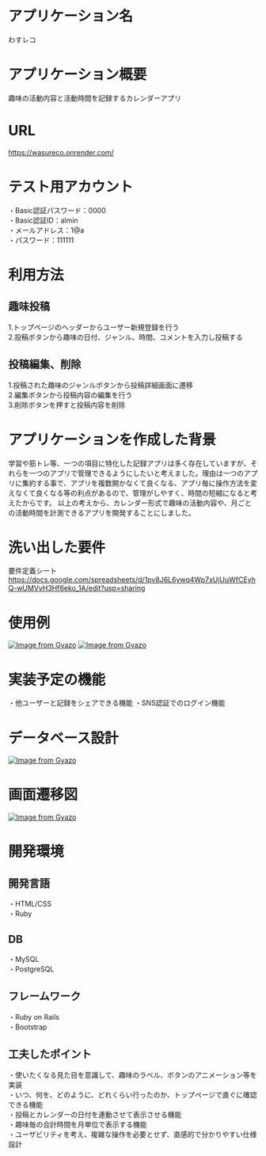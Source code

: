 # アプリケーション名
わすレコ
# アプリケーション概要
趣味の活動内容と活動時間を記録するカレンダーアプリ
# URL
https://wasureco.onrender.com/
# テスト用アカウント
・Basic認証パスワード：0000  
・Basic認証ID：almin  
・メールアドレス：1@a  
・パスワード：111111
# 利用方法
## 趣味投稿
1.トップページのヘッダーからユーザー新規登録を行う  
2.投稿ボタンから趣味の日付、ジャンル、時間、コメントを入力し投稿する  
## 投稿編集、削除
1.投稿された趣味のジャンルボタンから投稿詳細画面に遷移  
2.編集ボタンから投稿内容の編集を行う  
3.削除ボタンを押すと投稿内容を削除  
# アプリケーションを作成した背景
学習や筋トレ等、一つの項目に特化した記録アプリは多く存在していますが、それらを一つのアプリで管理できるようにしたいと考えました。理由は一つのアプリに集約する事で、アプリを複数開かなくて良くなる、アプリ毎に操作方法を変えなくて良くなる等の利点があるので、管理がしやすく、時間の短縮になると考えたからです。
以上の考えから、カレンダー形式で趣味の活動内容や、月ごとの活動時間を計測できるアプリを開発することにしました。  
# 洗い出した要件
要件定義シート  https://docs.google.com/spreadsheets/d/1pv8J6L6ywq4Wp7xUjUuWfCEyhQ-wUMVvH3Hf6eko_1A/edit?usp=sharing  
# 使用例
[![Image from Gyazo](https://i.gyazo.com/0db71f5558bb173913ea35d315814133.png)](https://gyazo.com/0db71f5558bb173913ea35d315814133)
[![Image from Gyazo](https://i.gyazo.com/b5f056fcadc6999cc054041e941c3605.png)](https://gyazo.com/b5f056fcadc6999cc054041e941c3605)

# 実装予定の機能
・他ユーザーと記録をシェアできる機能
・SNS認証でのログイン機能
# データベース設計
[![Image from Gyazo](https://i.gyazo.com/9dd4ea4bc14cfe4f54a5e5d22d0fb7b8.png)](https://gyazo.com/9dd4ea4bc14cfe4f54a5e5d22d0fb7b8)
# 画面遷移図
[![Image from Gyazo](https://i.gyazo.com/d4c97615b685eab4f931dffd004c3be9.png)](https://gyazo.com/d4c97615b685eab4f931dffd004c3be9)
# 開発環境
## 開発言語
・HTML/CSS  
・Ruby  
## DB
・MySQL  
・PostgreSQL
## フレームワーク
・Ruby on Rails  
・Bootstrap
## 工夫したポイント
・使いたくなる見た目を意識して、趣味のラベル、ボタンのアニメーション等を実装  
・いつ、何を、どのように、どれくらい行ったのか、トップページで直ぐに確認できる機能  
・投稿とカレンダーの日付を連動させて表示させる機能  
・趣味毎の合計時間を月単位で表示する機能    
・ユーザビリティを考え、複雑な操作を必要とせず、直感的で分かりやすい仕様設計